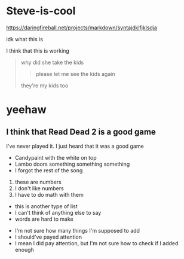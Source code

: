 # Steve-is-cool

https://daringfireball.net/projects/markdown/syntajdklfjklsdja

idk what this is

I think that this is working

> why did she take the kids
>
> > please let me see the kids again
>
> they're my kids too

<h1>yeehaw </h1>

<h2>I think that Read Dead 2 is a good game</h2>

<p>I've never played it. I just heard that it was a good game</p>

*   Candypaint with the white on top
*   Lambo doors something something something
*   I forgot the rest of the song

1.  these are numbers
2.  I don't like numbers
3.  I have to do math with them


+   this is another type of list
+   I can't think of anything else to say
+   words are hard to make

-   I'm not sure how many things I'm supposed to add
-   I should've payed attention
-   I mean I did pay attention, but I'm not sure how to check if I added enough

